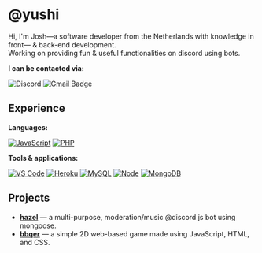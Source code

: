 # @yushi
Hi, I'm Josh―a software developer from the Netherlands with knowledge in front― & back-end development.<br>
Working on providing fun & useful functionalities on discord using bots.

**I can be contacted via:**

[![Discord](https://img.shields.io/badge/-Discord-5865F2?style=for-the-badge&logo=Discord&logoColor=ffffff)](https://discord.gg/YzWCDx6Vva)
[![Gmail Badge](https://img.shields.io/badge/-gmail-c14438?style=for-the-badge&logo=Gmail&logoColor=ffffff)](mailto:ja.zuijderwijk80@gmail.com)

## Experience

**Languages:**

[![JavaScript](https://img.shields.io/badge/-JavaScript-23F7DF1C?style=for-the-badge&logo=javascript&logoColor=000000&color=%23FFCE5A)](https://www.javascript.com/)
[![PHP](https://img.shields.io/badge/-PHP-777BB4?style=for-the-badge&logo=PHP&logoColor=ffffff)](https://www.php.net/)

**Tools & applications:**
  
[![VS Code](https://img.shields.io/badge/-VSCode-%23007ACC?style=for-the-badge&logo=Visual-studio-code&logoColor=ffffff)](https://code.visualstudio.com/)
[![Heroku](https://img.shields.io/badge/-Heroku-6762A6?style=for-the-badge&logo=Heroku&logoColor=ffffff)](https://www.heroku.com)
[![MySQL](https://img.shields.io/badge/-MySQL-4479A1?style=for-the-badge&logo=MySQL&logoColor=ffffff)](https://www.mysql.com/)
[![Node](https://img.shields.io/badge/node.js%20-%2343853D.svg?&style=for-the-badge&logo=node.js&logoColor=white)](https://nodejs.org/en/)
[![MongoDB](https://img.shields.io/badge/-MongoDB-47A248?style=for-the-badge&logo=MongoDB&logoColor=ffffff)](https://www.mongodb.com/)

## Projects

- [**hazel**](https://github.com/frogyushi/hazel) ― a multi-purpose, moderation/music @discord.js bot using mongoose.
- [**bbqer**](https://github.com/frogyushi/bbqer) ― a simple 2D web-based game made using JavaScript, HTML, and CSS. 

